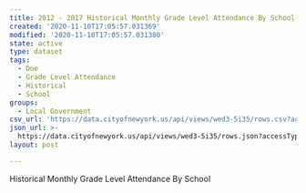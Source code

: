 ```yaml
---
title: 2012 - 2017 Historical Monthly Grade Level Attendance By School
created: '2020-11-10T17:05:57.031369'
modified: '2020-11-10T17:05:57.031380'
state: active
type: dataset
tags:
  - Doe
  - Grade Level Attendance
  - Historical
  - School
groups:
  - Local Government
csv_url: 'https://data.cityofnewyork.us/api/views/wed3-5i35/rows.csv?accessType=DOWNLOAD'
json_url: >-
  https://data.cityofnewyork.us/api/views/wed3-5i35/rows.json?accessType=DOWNLOAD
layout: post

---
```

Historical Monthly Grade Level Attendance By School
